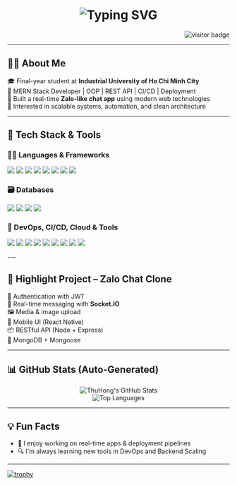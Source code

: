 <h1 align="center">
  <img 
    src="https://readme-typing-svg.demolab.com?font=Fira+Code&size=28&pause=1000&color=3B82F6&center=true&vCenter=true&width=500&lines=Hi+there+%F0%9F%91%8B;I'm+ThuHong.;Aspiring+MERN+Stack+Developer" 
    alt="Typing SVG" />
</h1>

<p align="right">
  <img src="https://visitor-badge.laobi.icu/badge?page_id=ThuHong.ThuHong" alt="visitor badge"/>
</p>

---

## 👩‍💻 About Me

🎓 Final-year student at **Industrial University of Ho Chi Minh City**  
💼 MERN Stack Developer | OOP | REST API | CI/CD | Deployment  
💬 Built a real-time **Zalo-like chat app** using modern web technologies  
🚀 Interested in scalable systems, automation, and clean architecture

---
## 🚀 Tech Stack & Tools

### 👨‍💻 Languages & Frameworks
<p>
  <img src="https://img.shields.io/badge/JavaScript-F7DF1E?style=for-the-badge&logo=javascript&logoColor=black"/>
  <img src="https://img.shields.io/badge/C-A8B9CC?style=for-the-badge&logo=c&logoColor=black"/>
  <img src="https://img.shields.io/badge/Java-ED8B00?style=for-the-badge&logo=java&logoColor=white"/>
  <img src="https://img.shields.io/badge/Spring_Boot-6DB33F?style=for-the-badge&logo=spring-boot&logoColor=white"/>
  <img src="https://img.shields.io/badge/Node.js-339933?style=for-the-badge&logo=node.js&logoColor=white"/>
  <img src="https://img.shields.io/badge/Express.js-000000?style=for-the-badge&logo=express&logoColor=white"/>
  <img src="https://img.shields.io/badge/React-61DAFB?style=for-the-badge&logo=react&logoColor=black"/>
  <img src="https://img.shields.io/badge/React_Native-20232A?style=for-the-badge&logo=react&logoColor=61DAFB"/>
</p>

### 🗃️ Databases
<p>
  <img src="https://img.shields.io/badge/MongoDB-4EA94B?style=for-the-badge&logo=mongodb&logoColor=white"/>
  <img src="https://img.shields.io/badge/MariaDB-003545?style=for-the-badge&logo=mariadb&logoColor=white"/>
  <img src="https://img.shields.io/badge/Redis-DC382D?style=for-the-badge&logo=redis&logoColor=white"/>
  <img src="https://img.shields.io/badge/Firebase-FFCA28?style=for-the-badge&logo=firebase&logoColor=black"/>
</p>

### 🧪 DevOps, CI/CD, Cloud & Tools
<p>
  <img src="https://img.shields.io/badge/Postman-FF6C37?style=for-the-badge&logo=postman&logoColor=white"/>
  <img src="https://img.shields.io/badge/Jira-0052CC?style=for-the-badge&logo=jira&logoColor=white"/>
  <img src="https://img.shields.io/badge/GitHub_Actions-2088FF?style=for-the-badge&logo=github-actions&logoColor=white"/>
  <img src="https://img.shields.io/badge/CICD-black?style=for-the-badge"/>
  <img src="https://img.shields.io/badge/Docker-2496ED?style=for-the-badge&logo=docker&logoColor=white"/>
  <img src="https://img.shields.io/badge/AWS-FF9900?style=for-the-badge&logo=amazonaws&logoColor=white"/>
  <img src="https://img.shields.io/badge/Google_Cloud_Run-4285F4?style=for-the-badge&logo=google-cloud&logoColor=white"/>
  <img src="https://img.shields.io/badge/Vercel-000000?style=for-the-badge&logo=vercel&logoColor=white"/>
  <img src="https://img.shields.io/badge/Render-46E3B7?style=for-the-badge&logo=render&logoColor=black"/>
</p>
---

## 📱 Highlight Project – Zalo Chat Clone

🧠 Authentication with JWT  
💬 Real-time messaging with **Socket.IO**  
🖼️ Media & image upload  
📱 Mobile UI (React Native)  
📦 RESTful API (Node + Express)  
📂 MongoDB + Mongoose  

---

## 📊 GitHub Stats (Auto-Generated)

<p align="center">
  <img src="https://github-readme-stats.vercel.app/api?username=Thu-Hong-oo&show_icons=true&theme=tokyonight" alt="ThuHong's GitHub Stats"/>
  <br/>
  <img src="https://github-readme-stats.vercel.app/api/top-langs/?username=Thu-Hong-oo&layout=compact&theme=tokyonight" alt="Top Languages"/>
</p>

---

## 💡 Fun Facts

- 🧠 I enjoy working on real-time apps & deployment pipelines
- 🔍 I'm always learning new tools in DevOps and Backend Scaling

---

[![trophy](https://github-profile-trophy.vercel.app/?username=Thu-Hong-oo&theme=onedark)](https://github.com/ryo-ma/github-profile-trophy)






